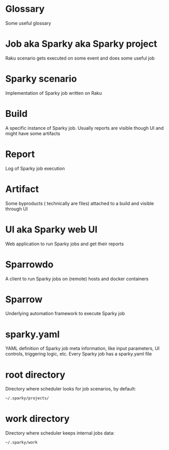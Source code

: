 # Glossary

Some useful glossary

# Job aka Sparky aka Sparky project

Raku scenario gets executed on some event and does some useful job

# Sparky scenario

Implementation of Sparky job written on Raku

# Build

A specific instance of Sparky job. Usually reports are visible though UI and
might have some artifacts

# Report

Log of Sparky job execution

# Artifact

Some byproducts ( technically are files) attached to a build and visible through UI

# UI aka Sparky web UI

Web application to run Sparky jobs and get their reports

# Sparrowdo

A client to run Sparky jobs on (remote) hosts and docker containers

# Sparrow

Underlying automation framework to execute Sparky job

# sparky.yaml

YAML definition of Sparky job meta information, like input parameters, UI controls,
triggering logic, etc. Every Sparky job has a sparky.yaml file


# root directory

Directory where scheduler looks for job scenarios, by default:

```bash
~/.sparky/projects/
```

#  work directory

Directory where scheduler keeps internal jobs data:

```bash
~/.sparky/work
```
